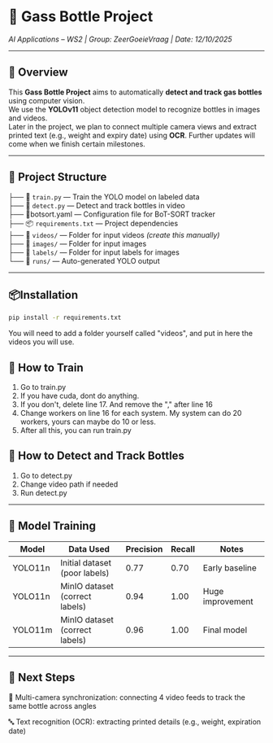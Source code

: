 # 🧠 Gass Bottle Project 
*AI Applications – WS2 | Group: ZeerGoeieVraag | Date: 12/10/2025*

---

## 🚀 Overview
This **Gass Bottle Project** aims to automatically **detect and track gas bottles** using computer vision.  
We use the **YOLOv11** object detection model to recognize bottles in images and videos.  
Later in the project, we plan to connect multiple camera views and extract printed text (e.g., weight and expiry date) using **OCR**. Further updates will come when we finish certain milestones.

---

## 🧩 Project Structure
├── 🧠 `train.py` — Train the YOLO model on labeled data  
├── 🎥 `detect.py` — Detect and track bottles in video  
├── 🧠botsort.yaml — Configuration file for BoT-SORT tracker    
├── 📦 `requirements.txt` — Project dependencies  
├── 📁 `videos/` — Folder for input videos *(create this manually)*  
├── 📁 `images/` — Folder for input images  
├── 📁 `labels/` — Folder for input labels for images   
└── 📁 `runs/` — Auto-generated YOLO output  

---

## 📦Installation
```bash
pip install -r requirements.txt
```

You will need to add a folder yourself called "videos", and put in here the videos you will use.

## 🧪 How to Train
1. Go to train.py
2. If you have cuda, dont do anything.
3. If you don't, delete line 17. And remove the "," after line 16
4. Change workers on line 16 for each system. My system can do 20 workers, yours can maybe do 10 or less.
5. After all this, you can run train.py


## 🎥 How to Detect and Track Bottles
1. Go to detect.py
2. Change video path if needed
3. Run detect.py

---

## 🧠 Model Training

| Model    | Data Used                     | Precision | Recall | Notes               |
|----------|-------------------------------|-----------|--------|-------------------|
| YOLO11n  | Initial dataset (poor labels) | 0.77      | 0.70   | Early baseline     |
| YOLO11n  | MinIO dataset (correct labels)| 0.94      | 1.00   | Huge improvement   |
| YOLO11m  | MinIO dataset (correct labels)| 0.96      | 1.00   | Final model        |


---

## 🔧 Next Steps

🔁 Multi-camera synchronization: connecting 4 video feeds to track the same bottle across angles

🔤 Text recognition (OCR): extracting printed details (e.g., weight, expiration date)